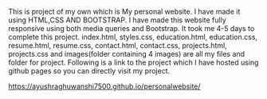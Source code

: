 This is project of my own which is My personal website.
I have made it using HTML,CSS AND BOOTSTRAP.
I have made this website fully responsive using both media queries and Bootstrap.
It took me 4-5 days to complete this project.
index.html, styles.css, education.html, education.css, resume.html, resume.css, contact.html, contact.css, projects.html, projects.css and images(folder containing 4 images) are all my files and folder for project.
Following is a link to the project which I have hosted using github pages so you can directly visit my project.

https://ayushraghuwanshi7500.github.io/personalwebsite/
